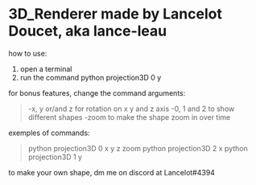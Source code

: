 # 3D_Renderer made by Lancelot Doucet, aka lance-leau

how to use:
1) open a terminal
2) run the command python projection3D 0 y

for bonus features, change the command arguments:
>-x, y or/and z for rotation on x y and z axis
>-0, 1 and 2 to show different shapes
>-zoom to make the shape zoom in over time

exemples of commands:
>python projection3D 0 x y z zoom
>python projection3D 2 x
>python projection3D 1 y

to make your own shape, dm me on discord at Lancelot#4394

